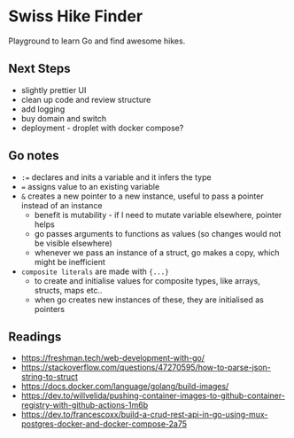 # Swiss Hike Finder

Playground to learn Go and find awesome hikes.

## Next Steps

- slightly prettier UI
- clean up code and review structure
- add logging
- buy domain and switch
- deployment - droplet with docker compose?

## Go notes

- `:=` declares and inits a variable and it infers the type
- `=` assigns value to an existing variable
- `&` creates a new pointer to a new instance, useful to pass a pointer instead of an instance
  - benefit is mutability - if I need to mutate variable elsewhere, pointer helps
  - go passes arguments to functions as values (so changes would not be visible elsewhere)
  - whenever we pass an instance of a struct, go makes a copy, which might be inefficient
- `composite literals` are made with `{...}`
  - to create and initialise values for composite types, like arrays, structs, maps etc..
  - when go creates new instances of these, they are initialised as pointers

## Readings

- https://freshman.tech/web-development-with-go/
- https://stackoverflow.com/questions/47270595/how-to-parse-json-string-to-struct
- https://docs.docker.com/language/golang/build-images/
- https://dev.to/willvelida/pushing-container-images-to-github-container-registry-with-github-actions-1m6b
- https://dev.to/francescoxx/build-a-crud-rest-api-in-go-using-mux-postgres-docker-and-docker-compose-2a75